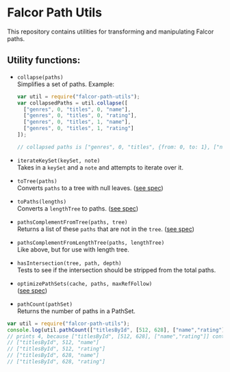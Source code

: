 # Falcor Path Utils
 
This repository contains utilities for transforming and manipulating Falcor paths.

## Utility functions:

* `collapse(paths)`<br>
  Simplifies a set of paths. Example:

  ~~~js
  var util = require("falcor-path-utils");
  var collapsedPaths = util.collapse([
    ["genres", 0, "titles", 0, "name"],
    ["genres", 0, "titles", 0, "rating"],
    ["genres", 0, "titles", 1, "name"],
    ["genres", 0, "titles", 1, "rating"]
  ]);
  
  // collapsed paths is ["genres", 0, "titles", {from: 0, to: 1}, ["name", "rating"]]
  ~~~

* `iterateKeySet(keySet, note)`<br>
  Takes in a `keySet` and a `note` and attempts to iterate over it.

* `toTree(paths)`<br>
  Converts `paths` to a tree with null leaves. ([see spec](./test/toTree.spec.js))

* `toPaths(lengths)`<br>
  Converts a `lengthTree` to paths. ([see spec](./test/toPaths.spec.js))

* `pathsComplementFromTree(paths, tree)`<br>
  Returns a list of these `paths` that are not in the `tree`. ([see spec](./test/pathsComplementFromTree.spec.js))

* `pathsComplementFromLengthTree(paths, lengthTree)`<br>
  Like above, but for use with length tree.

* `hasIntersection(tree, path, depth)`<br>
  Tests to see if the intersection should be stripped from the total paths.

* `optimizePathSets(cache, paths, maxRefFollow)`<br>
  ([see spec](./test/optimizePathSets.spec.js))

* `pathCount(pathSet)`<br>
 Returns the number of paths in a PathSet.
 
~~~js
var util = require("falcor-path-utils");
console.log(util.pathCount(["titlesById", [512, 628], ["name","rating"]])) 
// prints 4, because ["titlesById", [512, 628], ["name","rating"]] contains...
// ["titlesById", 512, "name"]
// ["titlesById", 512, "rating"]
// ["titlesById", 628, "name"]
// ["titlesById", 628, "rating"]
~~~
